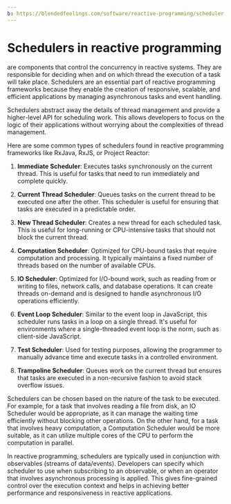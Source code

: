 ```yaml
---
b: https://blendedfeelings.com/software/reactive-programming/scheduler.md
---
```


# Schedulers in reactive programming 
are components that control the concurrency in reactive systems. They are responsible for deciding when and on which thread the execution of a task will take place. Schedulers are an essential part of reactive programming frameworks because they enable the creation of responsive, scalable, and efficient applications by managing asynchronous tasks and event handling.

Schedulers abstract away the details of thread management and provide a higher-level API for scheduling work. This allows developers to focus on the logic of their applications without worrying about the complexities of thread management.

Here are some common types of schedulers found in reactive programming frameworks like RxJava, RxJS, or Project Reactor:

1. **Immediate Scheduler**: Executes tasks synchronously on the current thread. This is useful for tasks that need to run immediately and complete quickly.

2. **Current Thread Scheduler**: Queues tasks on the current thread to be executed one after the other. This scheduler is useful for ensuring that tasks are executed in a predictable order.

3. **New Thread Scheduler**: Creates a new thread for each scheduled task. This is useful for long-running or CPU-intensive tasks that should not block the current thread.

4. **Computation Scheduler**: Optimized for CPU-bound tasks that require computation and processing. It typically maintains a fixed number of threads based on the number of available CPUs.

5. **IO Scheduler**: Optimized for I/O-bound work, such as reading from or writing to files, network calls, and database operations. It can create threads on-demand and is designed to handle asynchronous I/O operations efficiently.

6. **Event Loop Scheduler**: Similar to the event loop in JavaScript, this scheduler runs tasks in a loop on a single thread. It's useful for environments where a single-threaded event loop is the norm, such as client-side JavaScript.

7. **Test Scheduler**: Used for testing purposes, allowing the programmer to manually advance time and execute tasks in a controlled environment.

8. **Trampoline Scheduler**: Queues work on the current thread but ensures that tasks are executed in a non-recursive fashion to avoid stack overflow issues.

Schedulers can be chosen based on the nature of the task to be executed. For example, for a task that involves reading a file from disk, an IO Scheduler would be appropriate, as it can manage the waiting time efficiently without blocking other operations. On the other hand, for a task that involves heavy computation, a Computation Scheduler would be more suitable, as it can utilize multiple cores of the CPU to perform the computation in parallel.

In reactive programming, schedulers are typically used in conjunction with observables (streams of data/events). Developers can specify which scheduler to use when subscribing to an observable, or when an operator that involves asynchronous processing is applied. This gives fine-grained control over the execution context and helps in achieving better performance and responsiveness in reactive applications.